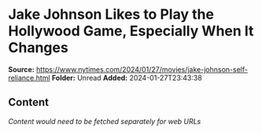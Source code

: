 # Jake Johnson Likes to Play the Hollywood Game, Especially When It Changes

**Source:** https://www.nytimes.com/2024/01/27/movies/jake-johnson-self-reliance.html
**Folder:** Unread
**Added:** 2024-01-27T23:43:38




## Content
*Content would need to be fetched separately for web URLs*
